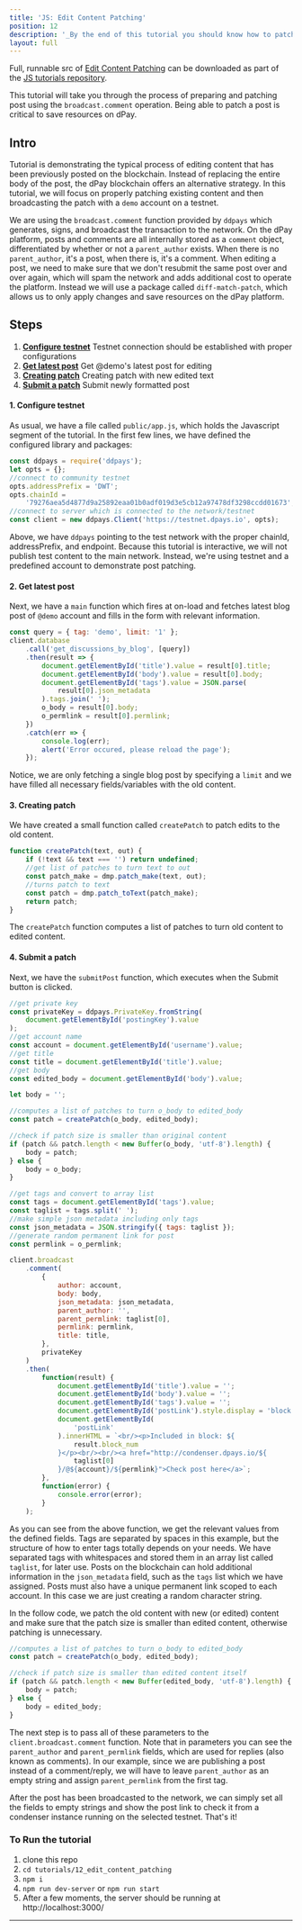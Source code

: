 ```yaml
---
title: 'JS: Edit Content Patching'
position: 12
description: '_By the end of this tutorial you should know how to patch post edits to dPay._'
layout: full
---              
```

<span class="fa-pull-left top-of-tutorial-repo-link"><span class="first-word">Full</span>, runnable src of [Edit Content Patching](https://github.com/dpays/developer-docs-tutorials-js/tree/master/tutorials/12_edit_content_patching) can be downloaded as part of the [JS tutorials repository](https://github.com/dpays/developer-docs-tutorials-js).</span>
<br>



This tutorial will take you through the process of preparing and patching post using the `broadcast.comment` operation. Being able to patch a post is critical to save resources on dPay.

## Intro

Tutorial is demonstrating the typical process of editing content that has been previously posted on the blockchain. Instead of replacing the entire body of the post, the dPay blockchain offers an alternative strategy.
In this tutorial, we will focus on properly patching existing content and then broadcasting the patch with a `demo` account on a testnet.

We are using the `broadcast.comment` function provided by `ddpays` which generates, signs, and broadcast the transaction to the network. On the dPay platform, posts and comments are all internally stored as a `comment` object, differentiated by whether or not a `parent_author` exists. When there is no `parent_author`, it's a post, when there is, it's a comment. When editing a post, we need to make sure that we don't resubmit the same post over and over again, which will spam the network and adds additional cost to operate the platform. Instead we will use a package called `diff-match-patch`, which allows us to only apply changes and save resources on the dPay platform.

## Steps

1.  [**Configure testnet**](#configure-app) Testnet connection should be established with proper configurations
1.  [**Get latest post**](#get-post) Get @demo's latest post for editing
1.  [**Creating patch**](#create-patch) Creating patch with new edited text
1.  [**Submit a patch**](#submit-patch) Submit newly formatted post

#### 1. Configure testnet<a name="configure-app"></a>

As usual, we have a file called `public/app.js`, which holds the Javascript segment of the tutorial. In the first few lines, we have defined the configured library and packages:

```javascript
const ddpays = require('ddpays');
let opts = {};
//connect to community testnet
opts.addressPrefix = 'DWT';
opts.chainId =
    '79276aea5d4877d9a25892eaa01b0adf019d3e5cb12a97478df3298ccdd01673';
//connect to server which is connected to the network/testnet
const client = new ddpays.Client('https://testnet.dpays.io', opts);
```

Above, we have `ddpays` pointing to the test network with the proper chainId, addressPrefix, and endpoint. Because this tutorial is interactive, we will not publish test content to the main network. Instead, we're using testnet and a predefined account to demonstrate post patching.

#### 2. Get latest post<a name="get-post"></a>

Next, we have a `main` function which fires at on-load and fetches latest blog post of `@demo` account and fills in the form with relevant information.

```javascript
const query = { tag: 'demo', limit: '1' };
client.database
    .call('get_discussions_by_blog', [query])
    .then(result => {
        document.getElementById('title').value = result[0].title;
        document.getElementById('body').value = result[0].body;
        document.getElementById('tags').value = JSON.parse(
            result[0].json_metadata
        ).tags.join(' ');
        o_body = result[0].body;
        o_permlink = result[0].permlink;
    })
    .catch(err => {
        console.log(err);
        alert('Error occured, please reload the page');
    });
```

Notice, we are only fetching a single blog post by specifying a `limit` and we have filled all necessary fields/variables with the old content.

#### 3. Creating patch<a name="create-patch"></a>

We have created a small function called `createPatch` to patch edits to the old content.

```javascript
function createPatch(text, out) {
    if (!text && text === '') return undefined;
    //get list of patches to turn text to out
    const patch_make = dmp.patch_make(text, out);
    //turns patch to text
    const patch = dmp.patch_toText(patch_make);
    return patch;
}
```

The `createPatch` function computes a list of patches to turn old content to edited content.

#### 4. Submit a patch<a name="submit-patch"></a>

Next, we have the `submitPost` function, which executes when the Submit button is clicked.

```javascript
//get private key
const privateKey = ddpays.PrivateKey.fromString(
    document.getElementById('postingKey').value
);
//get account name
const account = document.getElementById('username').value;
//get title
const title = document.getElementById('title').value;
//get body
const edited_body = document.getElementById('body').value;

let body = '';

//computes a list of patches to turn o_body to edited_body
const patch = createPatch(o_body, edited_body);

//check if patch size is smaller than original content
if (patch && patch.length < new Buffer(o_body, 'utf-8').length) {
    body = patch;
} else {
    body = o_body;
}

//get tags and convert to array list
const tags = document.getElementById('tags').value;
const taglist = tags.split(' ');
//make simple json metadata including only tags
const json_metadata = JSON.stringify({ tags: taglist });
//generate random permanent link for post
const permlink = o_permlink;

client.broadcast
    .comment(
        {
            author: account,
            body: body,
            json_metadata: json_metadata,
            parent_author: '',
            parent_permlink: taglist[0],
            permlink: permlink,
            title: title,
        },
        privateKey
    )
    .then(
        function(result) {
            document.getElementById('title').value = '';
            document.getElementById('body').value = '';
            document.getElementById('tags').value = '';
            document.getElementById('postLink').style.display = 'block';
            document.getElementById(
                'postLink'
            ).innerHTML = `<br/><p>Included in block: ${
                result.block_num
            }</p><br/><br/><a href="http://condenser.dpays.io/${
                taglist[0]
            }/@${account}/${permlink}">Check post here</a>`;
        },
        function(error) {
            console.error(error);
        }
    );
```

As you can see from the above function, we get the relevant values from the defined fields. Tags are separated by spaces in this example, but the structure of how to enter tags totally depends on your needs. We have separated tags with whitespaces and stored them in an array list called `taglist`, for later use. Posts on the blockchain can hold additional information in the `json_metadata` field, such as the `tags` list which we have assigned. Posts must also have a unique permanent link scoped to each account. In this case we are just creating a random character string.

In the follow code, we patch the old content with new (or edited) content and make sure that the patch size is smaller than edited content, otherwise patching is unnecessary.

```javascript
//computes a list of patches to turn o_body to edited_body
const patch = createPatch(o_body, edited_body);

//check if patch size is smaller than edited content itself
if (patch && patch.length < new Buffer(edited_body, 'utf-8').length) {
    body = patch;
} else {
    body = edited_body;
}
```

The next step is to pass all of these parameters to the `client.broadcast.comment` function. Note that in parameters you can see the `parent_author` and `parent_permlink` fields, which are used for replies (also known as comments). In our example, since we are publishing a post instead of a comment/reply, we will have to leave `parent_author` as an empty string and assign `parent_permlink` from the first tag.

After the post has been broadcasted to the network, we can simply set all the fields to empty strings and show the post link to check it from a condenser instance running on the selected testnet. That's it!

### To Run the tutorial

1.  clone this repo
1.  `cd tutorials/12_edit_content_patching`
1.  `npm i`
1.  `npm run dev-server` or `npm run start`
1.  After a few moments, the server should be running at http://localhost:3000/

---
